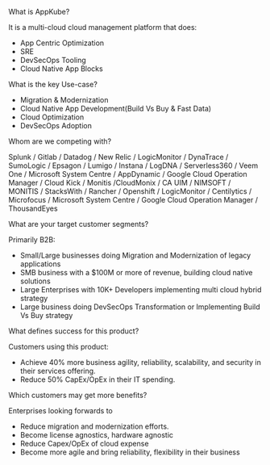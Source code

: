 
What is AppKube?

It is a multi-cloud cloud management platform that does:

-   App Centric Optimization
-   SRE
-   DevSecOps Tooling
-   Cloud Native App Blocks

What is the key Use-case?

-   Migration & Modernization
-   Cloud Native App Development(Build Vs Buy & Fast Data)
-   Cloud Optimization
-   DevSecOps Adoption

Whom are we competing with?

Splunk / Gitlab / Datadog / New Relic / LogicMonitor / DynaTrace / SumoLogic / Epsagon / Lumigo / Instana / LogDNA / Serverless360 / Veem One / Microsoft System Centre / AppDynamic / Google Cloud Operation Manager / Cloud Kick / Monitis /CloudMonix / CA UIM / NIMSOFT / MONITIS / StacksWith / Rancher / Openshift / LogicMonitor / Centilytics / Microfocus / Microsoft System Centre / Google Cloud Operation Manager / ThousandEyes

What are your target customer segments?

Primarily B2B:

-   Small/Large businesses doing Migration and Modernization of legacy applications
-   SMB business with a $100M or more of revenue, building cloud native solutions
-   Large Enterprises with 10K+ Developers implementing multi cloud hybrid strategy
-   Large business doing DevSecOps Transformation or Implementing Build Vs Buy strategy

What defines success for this product?

Customers using this product:        

-   Achieve 40% more business agility, reliability, scalability, and security in their services offering.       
-   Reduce 50% CapEx/OpEx in their IT spending.

Which customers may get more benefits?

Enterprises looking forwards to

-   Reduce migration and modernization efforts.
-   Become license agnostics, hardware agnostic
-   Reduce Capex/OpEx of cloud expense
-   Become more agile and bring reliability, flexibility in their business


